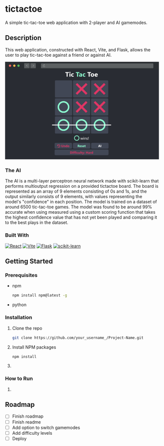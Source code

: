 # tictactoe

A simple tic-tac-toe web application with 2-player and AI gamemodes.

## Description

This web application, constructed with React, Vite, and Flask, allows the user to play tic-tac-toe against a friend or against AI. 

<!-- Picture here -->
<!-- ![Screenshot](https://raw.githubusercontent.com/othneildrew/Best-README-Template/master/images/screenshot.png) -->
<!--![Screenshot](./public/Screenshot.png)-->
<img src="./public/Screenshot.png" width="800">

### The AI

The AI is a multi-layer perceptron neural network made with scikit-learn that performs multioutput regression on a provided tictactoe board. The board is represented as an array of 9 elements consisting of 0s and 1s, and the output similarly consists of 9 elements, with values representing the model's "confidence" in each position. The model is trained on a dataset of around 6500 tic-tac-toe games.  <!--  The jupyter notebook file in which the model was trained, the training dataset, and the model's pickle file can be found in {directory}. --> The model was found to be around 99% accurate when using measured using a custom scoring function that takes the highest confidence value that has not yet been played and comparing it to the best plays in the dataset.

### Built With

[![React][React.js]][React-url]
[![Vite][Vite]][Vite-url]
[![Flask][Flask]][Flask-url]
[![scikit-learn][Sklearn]][Sklearn-url]

## Getting Started

### Prerequisites

* npm

  ```sh
  npm install npm@latest -g
  ```
* python


### Installation

1. Clone the repo
   ```sh
   git clone https://github.com/your_username_/Project-Name.git
   ```
2. Install NPM packages
   ```sh
   npm install
   ```
3. 

### How to Run

1. 

## Roadmap

- [ ] Finish roadmap
- [ ] Finish readme
- [ ] Add option to switch gamemodes
- [ ] Add difficulty levels
- [ ] Deploy

<!-- MARKDOWN LINKS & IMAGES -->
[product-screenshot]: images/screenshot.png
[React.js]: https://img.shields.io/badge/React-20232A?style=for-the-badge&logo=react&logoColor=61DAFB
[React-url]: https://reactjs.org/
[Sklearn]: https://img.shields.io/badge/scikit--learn-%23F7931E.svg?style=for-the-badge&logo=scikit-learn&logoColor=white
[Sklearn-url]: https://scikit-learn.org/stable/
[Flask]: https://img.shields.io/badge/flask-%23000.svg?style=for-the-badge&logo=flask&logoColor=white
[Flask-url]: https://flask.palletsprojects.com/en/3.0.x/
[Vite]: https://img.shields.io/badge/vite-%23646CFF.svg?style=for-the-badge&logo=vite&logoColor=white
[Vite-url]: https://vitejs.dev/
